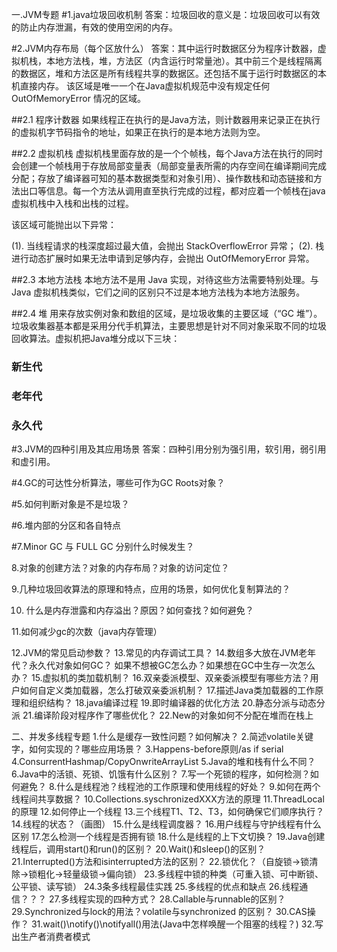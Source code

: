 一.JVM专题
#1.java垃圾回收机制
答案：垃圾回收的意义是：垃圾回收可以有效的防止内存泄漏，有效的使用空闲的内存。

#2.JVM内存布局（每个区放什么）
答案：其中运行时数据区分为程序计数器，虚拟机栈，本地方法栈，堆，方法区（内含运行时常量池）。其中前三个是线程隔离的数据区，堆和方法区是所有线程共享的数据区。还包括不属于运行时数据区的本机直接内存。
该区域是唯一一个在Java虚拟机规范中没有规定任何 OutOfMemoryError 情况的区域。

##2.1 程序计数器
如果线程正在执行的是Java方法，则计数器用来记录正在执行的虚拟机字节码指令的地址，如果正在执行的是本地方法则为空。

##2.2 虚拟机栈
虚拟机栈里面存放的是一个个帧栈，每个Java方法在执行的同时会创建一个帧栈用于存放局部变量表（局部变量表所需的内存空间在编译期间完成分配；存放了编译器可知的基本数据类型和对象引用）、操作数栈和动态链接和方法出口等信息。每一个方法从调用直至执行完成的过程，都对应着一个帧栈在java虚拟机栈中入栈和出栈的过程。

该区域可能抛出以下异常：

(1). 当线程请求的栈深度超过最大值，会抛出 StackOverflowError 异常；
(2). 栈进行动态扩展时如果无法申请到足够内存，会抛出 OutOfMemoryError 异常。

##2.3 本地方法栈
本地方法不是用 Java 实现，对待这些方法需要特别处理。与 Java 虚拟机栈类似，它们之间的区别只不过是本地方法栈为本地方法服务。

##2.4 堆
用来存放实例对象和数组的区域，是垃圾收集的主要区域（“GC 堆”）。垃圾收集器基本都是采用分代手机算法，主要思想是针对不同对象采取不同的垃圾回收算法。虚拟机把Java堆分成以下三块：
### 新生代
### 老年代
### 永久代

#3.JVM的四种引用及其应用场景
答案：四种引用分别为强引用，软引用，弱引用和虚引用。

#4.GC的可达性分析算法，哪些可作为GC Roots对象？

#5.如何判断对象是不是垃圾？

#6.堆内部的分区和各自特点

#7.Minor GC 与 FULL GC 分别什么时候发生？

8.对象的创建方法？对象的内存布局？对象的访问定位？

9.几种垃圾回收算法的原理和特点，应用的场景，如何优化复制算法的？

10. 什么是内存泄露和内存溢出？原因？如何查找？如何避免？

11.如何减少gc的次数（java内存管理）

12.JVM的常见启动参数？
13.常见的内存调试工具？
14.数组多大放在JVM老年代？永久代对象如何GC？ 如果不想被GC怎么办？如果想在GC中生存一次怎么办？
15.虚拟机的类加载机制？
16.双亲委派模型、双亲委派模型有哪些方法？用户如何自定义类加载器，怎么打破双亲委派机制？
17.描述Java类加载器的工作原理和组织结构？
18.java编译过程
19.即时编译器的优化方法
20.静态分派与动态分派
21.编译阶段对程序作了哪些优化？
22.New的对象如何不分配在堆而在栈上

二、并发多线程专题
1.什么是缓存一致性问题？如何解决？
2.简述volatile关键字，如何实现的？哪些应用场景？
3.Happens-before原则/as if serial
4.ConsurrentHashmap/CopyOnwriteArrayList
5.Java的堆和栈有什么不同？
6.Java中的活锁、死锁、饥饿有什么区别？
7.写一个死锁的程序，如何检测？如何避免？
8.什么是线程池？线程池的工作原理和使用线程的好处？
9.如何在两个线程间共享数据？
10.Collections.syschronizedXXX方法的原理
11.ThreadLocal的原理
12.如何停止一个线程
13.三个线程T1、T2、T3，如何确保它们顺序执行？
14.线程的状态？（画图）
15.什么是线程调度器？
16.用户线程与守护线程有什么区别
17.怎么检测一个线程是否拥有锁
18.什么是线程的上下文切换？
19.Java创建线程后，调用start()和run()的区别？
20.Wait()和sleep()的区别？
21.Interrupted()方法和isinterrupted方法的区别？
22.锁优化？（自旋锁->锁清除->锁粗化->轻量级锁->偏向锁）
23.多线程中锁的种类（可重入锁、可中断锁、公平锁、读写锁）
24.3条多线程最佳实践
25.多线程的优点和缺点
26.线程通信？？？
27.多线程实现的四种方式？
28.Callable与runnable的区别？
29.Synchronized与lock的用法？volatile与synchronized 的区别？
30.CAS操作？
31.wait()\notify()\notifyall()用法(Java中怎样唤醒一个阻塞的线程？)
32.写出生产者消费者模式

